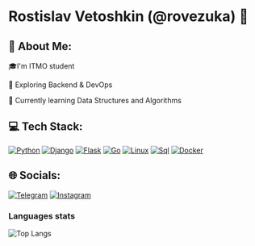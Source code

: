 # Rostislav Vetoshkin (@rovezuka) 👋


## 💫 About Me:
🎓I'm ITMO student

🎨 Exploring Backend & DevOps

🌱 Currently learning Data Structures and Algorithms

## 💻 Tech Stack:
[![Python](https://img.shields.io/badge/-Python-50C878?style=for-the-badge&logo=python)](https://github.com/rovezuka)
[![Django](https://img.shields.io/badge/-Django-50C878?style=for-the-badge&logo=django)](https://github.com/rovezuka)
[![Flask](https://img.shields.io/badge/-Flask-50C878?style=for-the-badge&logo=flask)](https://github.com/rovezuka)
[![Go](https://img.shields.io/badge/-Go-50C878?style=for-the-badge&logo=go)](https://github.com/rovezuka)
[![Linux](https://img.shields.io/badge/-Linux-50C878?style=for-the-badge&logo=linux)](https://github.com/rovezuka)
[![Sql](https://img.shields.io/badge/-sql-50C878?style=for-the-badge&logo=mysql)](https://github.com/rovezuka)
[![Docker](https://img.shields.io/badge/-docker-50C878?style=for-the-badge&logo=docker)](https://github.com/rovezuka)

## 🌐 Socials:
[![Telegram](https://img.shields.io/badge/-telegram-E0B0FF?style=for-the-badge&logo=telegram)](https://t.me/rost1kv)
[![Instagram](https://img.shields.io/badge/-instagram-E0B0FF?style=for-the-badge&logo=instagram)](https://www.instagram.com/rosqwey/)


### Languages stats

![Top Langs](https://github-readme-stats.vercel.app/api/top-langs/?username=rovezuka&hide_progress=true)